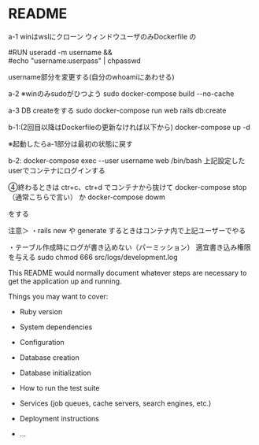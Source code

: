 # README

a-1
winはwslにクローン
ウィンドウユーザのみDockerfile の

#RUN useradd -m username && \
#echo "username:userpass" | chpasswd

username部分を変更する(自分のwhoamiにあわせる)

a-2
※winのみsudoがひつよう
sudo docker-compose build --no-cache

a-3
DB createをする
sudo docker-compose run web rails db:create

b-1:(2回目以降はDockerfileの更新なければ以下から)
docker-compose up -d

※起動したらa-1部分は最初の状態に戻す

b-2:
docker-compose exec --user username web /bin/bash
上記設定したuserでコンテナにログインする

④終わるときは ctr+c、ctr+d でコンテナから抜けて
docker-compose stop （通常こちらで言い）
か
docker-compose dowm

をする

注意＞
・rails new や generate するときはコンテナ内で上記ユーザーでやる

・テーブル作成時にログが書き込めない（パーミッション）
適宜書き込み権限を与える
sudo chmod 666 src/logs/development.log












This README would normally document whatever steps are necessary to get the
application up and running.

Things you may want to cover:

* Ruby version

* System dependencies

* Configuration

* Database creation

* Database initialization

* How to run the test suite

* Services (job queues, cache servers, search engines, etc.)

* Deployment instructions

* ...

